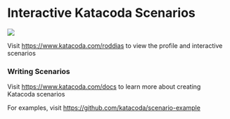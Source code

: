 # Interactive Katacoda Scenarios

[![](http://shields.katacoda.com/katacoda/roddias/count.svg)](https://www.katacoda.com/roddias "Get your profile on Katacoda.com")

Visit https://www.katacoda.com/roddias to view the profile and interactive scenarios

### Writing Scenarios
Visit https://www.katacoda.com/docs to learn more about creating Katacoda scenarios

For examples, visit https://github.com/katacoda/scenario-example
